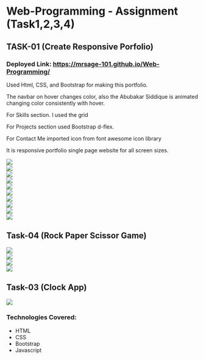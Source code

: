 # Web-Programming - Assignment (Task1,2,3,4)
## TASK-01 (Create Responsive Porfolio)
### Deployed Link: https://mrsage-101.github.io/Web-Programming/

<p>Used Html, CSS, and Bootstrap for making this portfolio.</p> 
<p>The navbar on hover changes color, also the Abubakar Siddique is animated changing color consistently with hover.</p>
<p>For Skills section. I used the grid</p>
<p>For Projects section used Bootstrap d-flex.</p>
<p>For Contact Me imported icon from font awesome icon library</p>
<p>It is responsive portfolio single page website for all screen sizes.</p>

<img src="Task-1/image0.png"><br>
<img src="Task-1/image1.png"><br>
<img src="Task-1/image2.png"><br>
<img src="Task-1/image3.png"><br>
<img src="Task-1/image4.png"><br>
<img src="Task-1/image5.png"><br>
<img src="Task-1/image6.png"><br>
<img src="Task-1/image7.png"><br>
<img src="Task-1/image8.png"><br>
<img src="Task-1/image9.png"><br>

## Task-04 (Rock Paper Scissor Game)
<img src="RockPaperScissor-Task4/image0.png"><br>
<img src="RockPaperScissor-Task4/image1.png"><br>
<img src="RockPaperScissor-Task4/image2.png"><br>
<img src="RockPaperScissor-Task4/image3.png"><br>

## Task-03 (Clock App)
<img src="DigitalClockApp-Task3/image.png"><br>

### Technologies Covered:
- HTML
- CSS
- Bootstrap
- Javascript
